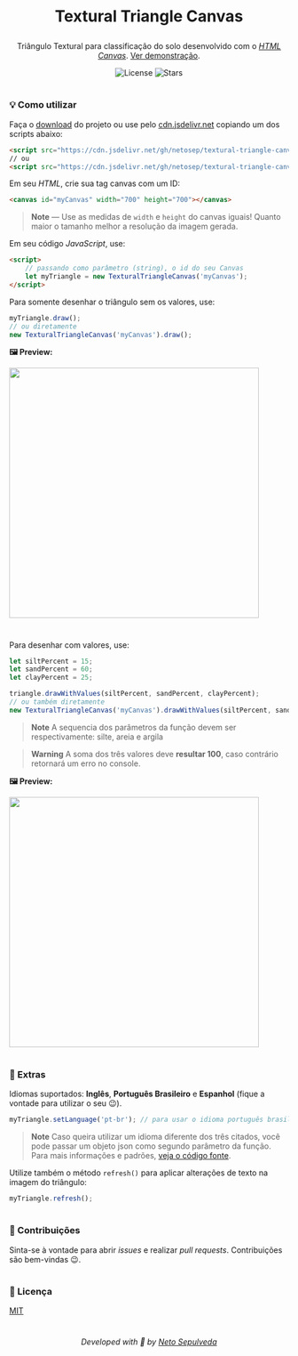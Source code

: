 <h1 align="center">
  <p>Textural Triangle Canvas</p>
</h1>

<div align="center">
  <p>Triângulo Textural para classificação do solo desenvolvido com o <a href="https://developer.mozilla.org/pt-BR/docs/Web/API/Canvas_API"><i>HTML Canvas</i></a>. <a href="https://netosep.github.io/textural-triangle-canvas/">Ver demonstração</a>.</p>
  <img alt="License" src="https://img.shields.io/github/license/netosep/textural-triangle-canvas?color=blue&logo=apache&logoColor=white">
  <img alt="Stars" src="https://img.shields.io/github/stars/netosep/textural-triangle-canvas?logo=github&color=blue">
</div>

#

### 💡 Como utilizar
Faça o <a href="">download</a> do projeto ou use pelo <a href="https://www.jsdelivr.com/">cdn.jsdelivr.net<a> copiando um dos scripts abaixo:
```html
<script src="https://cdn.jsdelivr.net/gh/netosep/textural-triangle-canvas/TexturalTriangleCanvas.js"></script>
// ou
<script src="https://cdn.jsdelivr.net/gh/netosep/textural-triangle-canvas/TexturalTriangleCanvas.min.js"></script>
```

Em seu _HTML_, crie sua tag canvas com um ID:
```html
<canvas id="myCanvas" width="700" height="700"></canvas>
```
> **Note**
> — Use as medidas de `width` e `height` do canvas iguais! Quanto maior o tamanho melhor a resolução da imagem gerada.

Em seu código _JavaScript_, use:
```html
<script>
    // passando como parâmetro (string), o id do seu Canvas
    let myTriangle = new TexturalTriangleCanvas('myCanvas');
</script>
```

Para somente desenhar o triângulo sem os valores, use:
```js
myTriangle.draw();
// ou diretamente
new TexturalTriangleCanvas('myCanvas').draw();
```
**🖼 Preview:**
<div align="left">
  <img src="https://i.imgur.com/XqNrB9W.png" width="450">
</div>

#

Para desenhar com valores, use:
```js
let siltPercent = 15;
let sandPercent = 60;
let clayPercent = 25;

triangle.drawWithValues(siltPercent, sandPercent, clayPercent);
// ou também diretamente
new TexturalTriangleCanvas('myCanvas').drawWithValues(siltPercent, sandPercent, clayPercent);
```

> **Note**
> A sequencia dos parâmetros da função devem ser respectivamente: silte, areia e argila

> **Warning**
> A soma dos três valores deve **resultar 100**, caso contrário retornará um erro no console.
  
**🖼 Preview:**
<div align="left">
  <img src="https://i.imgur.com/6a8U0UZ.png" width="450">
</div>

#

### 🌟 Extras

Idiomas suportados: **Inglês**, **Português Brasileiro** e **Espanhol** (fique a vontade para utilizar o seu 😉).
```js
myTriangle.setLanguage('pt-br'); // para usar o idioma português brasileiro (nativo)
```
> **Note**
> Caso queira utilizar um idioma diferente dos três citados, você pode passar um objeto json como segundo parâmetro da função. Para mais informações e padrões, <a href="https://github.com/netosep/textural-triangle-canvas/blob/main/TexturalTriangleCanvas.js#L99">veja o código fonte</a>.

Utilize também o método `refresh()` para aplicar alterações de texto na imagem do triângulo:
```js
myTriangle.refresh();
```

#

### 📌 Contribuições
Sinta-se à vontade para abrir _issues_ e realizar _pull requests_. Contribuições são bem-vindas 😉.

#

### 📜 Licença
[MIT](https://github.com/netosep/textural-triangle-canvas/blob/main/LICENSE.md)

#

<p align="center">
  <i>Developed with 🖤 by <a href="https://github.com/netosep">Neto Sepulveda</a></i>
</p>
